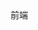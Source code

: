 <div style="width：100%";height:"100px;text-align:center">前端</div>
<ClientOnly><course></course></ClientOnly>

